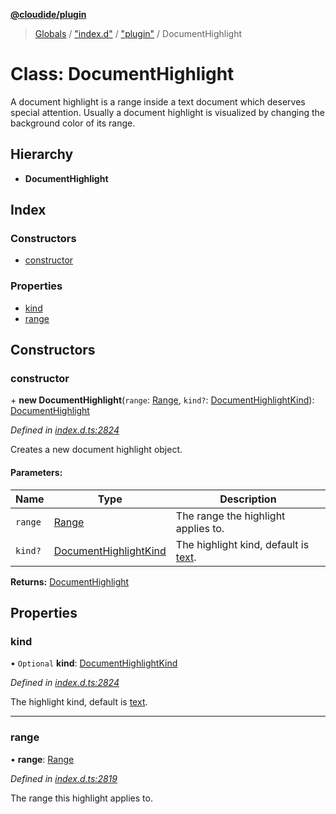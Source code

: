 **[@cloudide/plugin](../README.md)**

> [Globals](../README.md) / ["index.d"](../modules/_index_d_.md) / ["plugin"](../modules/_index_d_._plugin_.md) / DocumentHighlight

# Class: DocumentHighlight

A document highlight is a range inside a text document which deserves
special attention. Usually a document highlight is visualized by changing
the background color of its range.

## Hierarchy

* **DocumentHighlight**

## Index

### Constructors

* [constructor](_index_d_._plugin_.documenthighlight.md#constructor)

### Properties

* [kind](_index_d_._plugin_.documenthighlight.md#kind)
* [range](_index_d_._plugin_.documenthighlight.md#range)

## Constructors

### constructor

\+ **new DocumentHighlight**(`range`: [Range](_index_d_._plugin_.range.md), `kind?`: [DocumentHighlightKind](../enums/_index_d_._plugin_.documenthighlightkind.md)): [DocumentHighlight](_index_d_._plugin_.documenthighlight.md)

*Defined in [index.d.ts:2824](https://github.com/shuyaqian/cloudide-plugin-api/blob/9d985be/index.d.ts#L2824)*

Creates a new document highlight object.

#### Parameters:

Name | Type | Description |
------ | ------ | ------ |
`range` | [Range](_index_d_._plugin_.range.md) | The range the highlight applies to. |
`kind?` | [DocumentHighlightKind](../enums/_index_d_._plugin_.documenthighlightkind.md) | The highlight kind, default is [text](#DocumentHighlightKind.Text).  |

**Returns:** [DocumentHighlight](_index_d_._plugin_.documenthighlight.md)

## Properties

### kind

• `Optional` **kind**: [DocumentHighlightKind](../enums/_index_d_._plugin_.documenthighlightkind.md)

*Defined in [index.d.ts:2824](https://github.com/shuyaqian/cloudide-plugin-api/blob/9d985be/index.d.ts#L2824)*

The highlight kind, default is [text](#DocumentHighlightKind.Text).

___

### range

•  **range**: [Range](_index_d_._plugin_.range.md)

*Defined in [index.d.ts:2819](https://github.com/shuyaqian/cloudide-plugin-api/blob/9d985be/index.d.ts#L2819)*

The range this highlight applies to.
